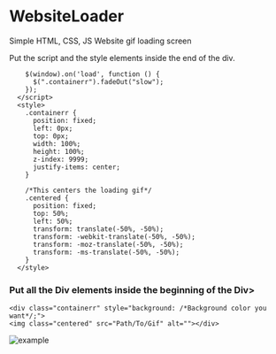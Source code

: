 # WebsiteLoader
Simple HTML, CSS, JS Website gif loading screen



Put the script and the style elements inside the end of the <head> div.

```<script>
    $(window).on('load', function () {
      $(".containerr").fadeOut("slow");
    });
  </script>
  <style>
    .containerr {
      position: fixed;
      left: 0px;
      top: 0px;
      width: 100%;
      height: 100%;
      z-index: 9999;
      justify-items: center;
    }
    
    /*This centers the loading gif*/
    .centered {
      position: fixed;
      top: 50%;
      left: 50%;
      transform: translate(-50%, -50%);
      transform: -webkit-translate(-50%, -50%);
      transform: -moz-translate(-50%, -50%);
      transform: -ms-translate(-50%, -50%);
    }
  </style>
```

  
  ### Put all the Div elements inside the beginning of the <body> Div>


```
<div class="containerr" style="background: /*Background color you want*/;">
<img class="centered" src="Path/To/Gif" alt=""></div>
```



![example](https://i.ibb.co/6t6m7Sj/chrome-3o5-EZcih-WT.gif)
